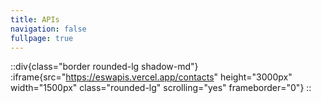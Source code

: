 ```yaml
---
title: APIs
navigation: false
fullpage: true
---
```

::div{class="border rounded-lg shadow-md"}
:iframe{src="https://eswapis.vercel.app/contacts" height="3000px" width="1500px" class="rounded-lg" scrolling="yes" frameborder="0"}
::

